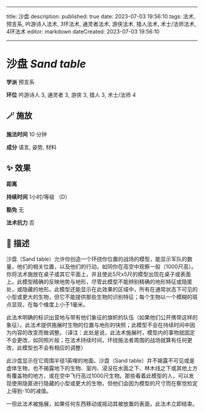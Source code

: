 
---
title: 沙盘
description: 
published: true
date: 2023-07-03 19:56:10
tags: 法术, 预言系, 吟游诗人法术, 3环法术, 通灵者法术, 游侠法术, 猎人法术, 术士/法师法术, 4环法术
editor: markdown
dateCreated: 2023-07-03 19:56:10

---

# **沙盘** *Sand table*

**学派** 预言系 

**环位** 吟游诗人 3, 通灵者 3, 游侠 3, 猎人 3, 术士/法师 4

## 🪄 施放

**施法时间** 10 分钟

**成分** 语言, 姿势, 材料

## ✨ 效果  

**距离**   

**持续时间** 1小时/等级 （D） 

**豁免** 无

**法术抗力** 否

## 📖 描述

沙盘（Sand table）允许你创造一个环绕你位置的战场的模型，能显示军队的数量，他们的相关位置，以及他们的行动，如同你在高空中观察一般（1000尺高）。你将法术施放在桌子或其它平面上，并且使此5尺x5尺的模型出现在桌子或表面上。此模型精确的反映地势与地形，尽管此模型不能辨别精确的地形特征或隐匿处，或隐藏的地形。此模型还能显示在此效果的区域中，所有在通常状态下可见的小型或更大的生物，但它不能提供那些生物的识别特征；每个生物以一个模糊的斑点显现，在每个维度上小于1毫米。

此法术明确的标识出营地与带有他们象征的旗帜的队伍（如果他们公开携带这样的象征）。此法术提供施展时生物的位置与地形的快照；此模型不会在持续时间中因为内容的改变而做调整。（译注：此处是说，此法术施展时，模型内的事物就固定不会更改，如同照片般；在法术持续时间，环绕施法者周围的战场就算有任何更改，此模型也不会有相应的调整）

此沙盘显示在它周围半径1英哩的地面。沙盘（Sand table）并不揭露不可见或是虚体生物，也不揭露地下的生物、室内、浸没在水面之下、林木线之下或其他上方有覆盖物的地方，或在空中飞行高过1000尺生物。那些看着此模型的人，可以发现使用隐匿进行隐藏的小型或更大的生物，但他们会因为模型的尺寸而在察觉检定上得到-10的减值。

一但此法术被施展，如果任何东西移动或摇动其被放置的表面，此法术立即结束。
    